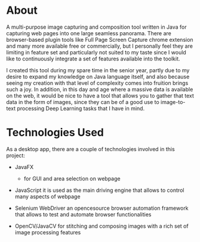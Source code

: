 # About
  A multi-purpose image capturing and composition tool written in Java for capturing web pages into one large seamless panorama. There are browser-based plugin tools like Full Page Screen Capture chrome extension and many more available free or commercially, but I personally feel they are limiting in feature set and particularly not suited to my taste since I would like to continuously integrate a set of features available into the toolkit.

  I created this tool during my spare time in the senior year, partly due to my desire to expand my knowledge on Java language itself, and also because seeing my creation with that level of complexity comes into fruition brings such a joy. In addition, in this day and age where a massive data is available on the web, it would be nice to have a tool that allows you to gather that text data in the form of images, since they can be of a good use to image-to-text processing Deep Learning tasks that I have in mind. 


# Technologies Used
As a desktop app, there are a couple of technologies involved in this project:

- JavaFX
  - for GUI and area selection on webpage
  
- JavaScript
  it is used as the main driving engine that allows to control many aspects of webpage
  
- Selenium WebDriver
  an opencesource browser automation framework that allows to test and automate browser functionalities
  
- OpenCV/JavaCV
  for stitching and composing images with a rich set of image processing features

